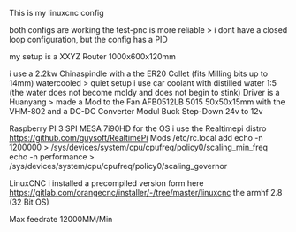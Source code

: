 This is my linuxcnc config

both configs are working 
the test-pnc is more reliable > i dont have a closed loop configuration, but the config has a PID

my setup is a XXYZ Router
1000x600x120mm

i use a 2.2kw Chinaspindle with a the ER20 Collet (fits Milling bits up to 14mm)
watercooled > quiet setup
i use car coolant with distilled water 1:5 (the water does not become moldy and does not begin to stink)
Driver is a Huanyang > made a Mod to the Fan
AFB0512LB 5015 50x50x15mm with the VHM-802 and a DC-DC Converter Modul Buck Step-Down 24v to 12v

Raspberry PI 3 SPI MESA 7i90HD
for the OS i use the Realtimepi distro https://github.com/guysoft/RealtimePi
Mods   /etc/rc.local
add 
echo -n 1200000 > /sys/devices/system/cpu/cpufreq/policy0/scaling_min_freq
echo -n performance > /sys/devices/system/cpu/cpufreq/policy0/scaling_governor

LinuxCNC i installed a precompiled version form here
https://gitlab.com/orangecnc/installer/-/tree/master/linuxcnc
the armhf 2.8 (32 Bit OS)

Max feedrate 12000MM/Min
